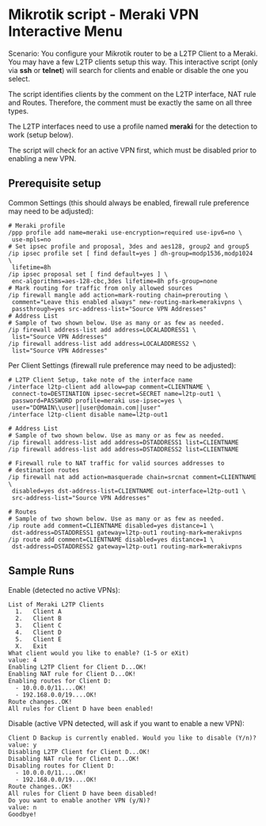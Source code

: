 # Mikrotik script - Meraki VPN Interactive Menu

Scenario:
You configure your Mikrotik router to be a L2TP Client to a Meraki. You may
have a few L2TP clients setup this way. This interactive script (only
via **ssh** or **telnet**) will search for clients and enable or disable the
one you select.

The script identifies clients by the comment on the L2TP interface, NAT rule
and Routes. Therefore, the comment must be exactly the same on all three types.

The L2TP interfaces need to use a profile named **meraki** for the detection
to work (setup below).

The script will check for an active VPN first, which must be disabled prior
to enabling a new VPN.

## Prerequisite setup
Common Settings (this should always be enabled, firewall rule preference may
  need to be adjusted):

    # Meraki profile
    /ppp profile add name=meraki use-encryption=required use-ipv6=no \
     use-mpls=no
    # Set ipsec profile and proposal, 3des and aes128, group2 and group5
    /ip ipsec profile set [ find default=yes ] dh-group=modp1536,modp1024 \
     lifetime=8h
    /ip ipsec proposal set [ find default=yes ] \
     enc-algorithms=aes-128-cbc,3des lifetime=8h pfs-group=none
    # Mark routing for traffic from only allowed sources
    /ip firewall mangle add action=mark-routing chain=prerouting \
     comment="Leave this enabled always" new-routing-mark=merakivpns \
     passthrough=yes src-address-list="Source VPN Addresses"
    # Address List
    # Sample of two shown below. Use as many or as few as needed.
    /ip firewall address-list add address=LOCALADDRESS1 \
     list="Source VPN Addresses"
    /ip firewall address-list add address=LOCALADDRESS2 \
     list="Source VPN Addresses"


Per Client Settings (firewall rule preference may need to be adjusted):

    # L2TP Client Setup, take note of the interface name
    /interface l2tp-client add allow=pap comment=CLIENTNAME \
     connect-to=DESTINATION ipsec-secret=SECRET name=l2tp-out1 \
     password=PASSWORD profile=meraki use-ipsec=yes \
     user="DOMAIN\\user||user@domain.com||user"
    /interface l2tp-client disable name=l2tp-out1

    # Address List
    # Sample of two shown below. Use as many or as few as needed.
    /ip firewall address-list add address=DSTADDRESS1 list=CLIENTNAME
    /ip firewall address-list add address=DSTADDRESS2 list=CLIENTNAME

    # Firewall rule to NAT traffic for valid sources addresses to
    # destination routes
    /ip firewall nat add action=masquerade chain=srcnat comment=CLIENTNAME \
     disabled=yes dst-address-list=CLIENTNAME out-interface=l2tp-out1 \
     src-address-list="Source VPN Addresses"

    # Routes
    # Sample of two shown below. Use as many or as few as needed.
    /ip route add comment=CLIENTNAME disabled=yes distance=1 \
     dst-address=DSTADDRESS1 gateway=l2tp-out1 routing-mark=merakivpns
    /ip route add comment=CLIENTNAME disabled=yes distance=1 \
     dst-address=DSTADDRESS2 gateway=l2tp-out1 routing-mark=merakivpns

## Sample Runs
Enable (detected no active VPNs):

    List of Meraki L2TP Clients
      1.   Client A
      2.   Client B
      3.   Client C
      4.   Client D
      5.   Client E
      X.   Exit
    What client would you like to enable? (1-5 or eXit)
    value: 4
    Enabling L2TP Client for Client D...OK!
    Enabling NAT rule for Client D...OK!
    Enabling routes for Client D:
      - 10.0.0.0/11....OK!
      - 192.168.0.0/19....OK!
    Route changes..OK!
    All rules for Client D have been enabled!

Disable (active VPN detected, will ask if you want to enable a new VPN):

    Client D Backup is currently enabled. Would you like to disable (Y/n)?
    value: y
    Disabling L2TP Client for Client D...OK!
    Disabling NAT rule for Client D...OK!
    Disabling routes for Client D:
      - 10.0.0.0/11....OK!
      - 192.168.0.0/19....OK!
    Route changes..OK!
    All rules for Client D have been disabled!
    Do you want to enable another VPN (y/N)?
    value: n
    Goodbye!
